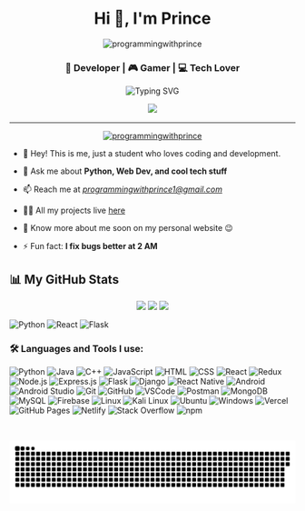 <h1 align="center">Hi 👋, I'm Prince</h1>
<p align="center"> 
  <img src="https://komarev.com/ghpvc/?username=programmingwithprince&label=Profile+views&color=0e75b6&style=plastic&abbreviated=true" alt="programmingwithprince" />
</p>

<h3 align="center">🚀 Developer | 🎮 Gamer | 💻 Tech Lover</h3>

<p align="center">
  <img src="https://readme-typing-svg.demolab.com?font=Fira+Code&duration=3000&pause=500&color=F7971E&center=true&vCenter=true&multiline=true&width=600&height=100&lines=Self-taught+programmer+from+India;Frontend+and+Backend+developer;Coding+%3D+passion+%2B+fun+%3A)" alt="Typing SVG" />
</p>
<p align="center">
  <img src="https://quotes-github-readme.vercel.app/api?type=horizontal&theme=dark" />
</p>


---


<p align="center"> 
  <a href="https://github.com/ryo-ma/github-profile-trophy">
    <img src="https://github-profile-trophy.vercel.app/?username=programmingwithprince&theme=juicyfresh&no-bg=true&margin-w=5" alt="programmingwithprince" />
  </a> 
</p>

- 👀 Hey! This is me, just a student who loves coding and development.

- 💬 Ask me about **Python, Web Dev, and cool tech stuff**

- 📫 Reach me at *programmingwithprince1@gmail.com*

- 👨‍💻 All my projects live [here](https://github.com/programmingwithprince)

- 📄 Know more about me soon on my personal website 😉

- ⚡ Fun fact: **I fix bugs better at 2 AM**



## 📊 My GitHub Stats

<p align="center">
  <img src="https://github-readme-stats.vercel.app/api?username=programmingwithprince&show_icons=true&theme=radical" />
  <img src="https://github-readme-streak-stats.herokuapp.com/?user=programmingwithprince&theme=radical" />
  <img src="https://github-readme-stats.vercel.app/api/top-langs/?username=programmingwithprince&layout=compact&theme=radical" />
</p>



![Python](https://img.shields.io/badge/Python-3776AB?style=for-the-badge&logo=python&logoColor=white)
![React](https://img.shields.io/badge/React-20232A?style=for-the-badge&logo=react&logoColor=61DAFB)
![Flask](https://img.shields.io/badge/Flask-000000?style=for-the-badge&logo=flask&logoColor=white)
  <!-- Programming Languages -->

  
<h3 align="left">🛠️ Languages and Tools I use:</h3>
<p align="left">

  <!-- Programming Languages -->
  <img src="https://img.shields.io/badge/Python-3776AB?style=for-the-badge&logo=python&logoColor=white" alt="Python"/>
  <img src="https://img.shields.io/badge/Java-007396?style=for-the-badge&logo=java&logoColor=white" alt="Java"/>
  <img src="https://img.shields.io/badge/C++-00599C?style=for-the-badge&logo=c%2B%2B&logoColor=white" alt="C++"/>
  <img src="https://img.shields.io/badge/JavaScript-F7DF1E?style=for-the-badge&logo=javascript&logoColor=black" alt="JavaScript"/>
  <img src="https://img.shields.io/badge/HTML5-E34F26?style=for-the-badge&logo=html5&logoColor=white" alt="HTML"/>
  <img src="https://img.shields.io/badge/CSS3-1572B6?style=for-the-badge&logo=css3&logoColor=white" alt="CSS"/>

  <!-- Frontend & Backend Frameworks -->
  <img src="https://img.shields.io/badge/React-20232A?style=for-the-badge&logo=react&logoColor=61DAFB" alt="React"/>
  <img src="https://img.shields.io/badge/Redux-764ABC?style=for-the-badge&logo=redux&logoColor=white" alt="Redux"/>
  <img src="https://img.shields.io/badge/Node.js-339933?style=for-the-badge&logo=node.js&logoColor=white" alt="Node.js"/>
  <img src="https://img.shields.io/badge/Express.js-000000?style=for-the-badge&logo=express&logoColor=white" alt="Express.js"/>
  <img src="https://img.shields.io/badge/Flask-000000?style=for-the-badge&logo=flask&logoColor=white" alt="Flask"/>
  <img src="https://img.shields.io/badge/Django-092E20?style=for-the-badge&logo=django&logoColor=white" alt="Django"/>

  <!-- Mobile & UI Dev -->
  <img src="https://img.shields.io/badge/React_Native-20232A?style=for-the-badge&logo=react&logoColor=61DAFB" alt="React Native"/>
  <img src="https://img.shields.io/badge/Android-3DDC84?style=for-the-badge&logo=android&logoColor=white" alt="Android"/>
  <img src="https://img.shields.io/badge/Android_Studio-3DDC84?style=for-the-badge&logo=android-studio&logoColor=white" alt="Android Studio"/>

  <!-- Tools -->
  <img src="https://img.shields.io/badge/Git-F05032?style=for-the-badge&logo=git&logoColor=white" alt="Git"/>
  <img src="https://img.shields.io/badge/GitHub-181717?style=for-the-badge&logo=github&logoColor=white" alt="GitHub"/>
  <img src="https://img.shields.io/badge/VS%20Code-007ACC?style=for-the-badge&logo=visual-studio-code&logoColor=white" alt="VSCode"/>
  <img src="https://img.shields.io/badge/Postman-FF6C37?style=for-the-badge&logo=postman&logoColor=white" alt="Postman"/>

  <!-- Databases -->
  <img src="https://img.shields.io/badge/MongoDB-47A248?style=for-the-badge&logo=mongodb&logoColor=white" alt="MongoDB"/>
  <img src="https://img.shields.io/badge/MySQL-4479A1?style=for-the-badge&logo=mysql&logoColor=white" alt="MySQL"/>
  <img src="https://img.shields.io/badge/Firebase-FFCA28?style=for-the-badge&logo=firebase&logoColor=black" alt="Firebase"/>

  <!-- Platforms & OS -->
  <img src="https://img.shields.io/badge/Linux-FCC624?style=for-the-badge&logo=linux&logoColor=black" alt="Linux"/>
  <img src="https://img.shields.io/badge/Kali_Linux-557C94?style=for-the-badge&logo=kali-linux&logoColor=white" alt="Kali Linux"/>
  <img src="https://img.shields.io/badge/Ubuntu-E95420?style=for-the-badge&logo=ubuntu&logoColor=white" alt="Ubuntu"/>
  <img src="https://img.shields.io/badge/Windows-0078D6?style=for-the-badge&logo=windows&logoColor=white" alt="Windows"/>

  <!-- Deployment & Hosting -->
  <img src="https://img.shields.io/badge/Vercel-000000?style=for-the-badge&logo=vercel&logoColor=white" alt="Vercel"/>
  <img src="https://img.shields.io/badge/GitHub_Pages-121013?style=for-the-badge&logo=github&logoColor=white" alt="GitHub Pages"/>
  <img src="https://img.shields.io/badge/Netlify-00C7B7?style=for-the-badge&logo=netlify&logoColor=white" alt="Netlify"/>

  <!-- Others -->
  <img src="https://img.shields.io/badge/Stack_Overflow-F48024?style=for-the-badge&logo=stackoverflow&logoColor=white" alt="Stack Overflow"/>
  <img src="https://img.shields.io/badge/npm-CB3837?style=for-the-badge&logo=npm&logoColor=white" alt="npm"/>

</p>


</p>

<br>


<p align="center">
  <img width="1000" src="github-snake.svg" alt="snake animation"/>
</p>
